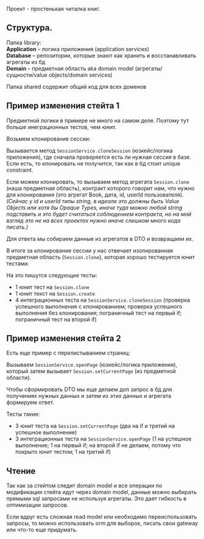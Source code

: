 Проект - простенькая читалка книг.

## Структура.

Папка library:<br>
__Application__ – логика приложения (application services)
<br />
__Database__ – репозитории, которые знают как хранить и восстанавливать агрегаты из бд
<br />
__Domain__ – предметная область aka domain model (агрегаты/сущности/value objects/domain services)

Папка shared содержит общий код для всех доменов


## Пример изменения стейта 1

Предметной логики в примере не много на самом деле. Поэтому тут больше инеграционных тестов, чем юнит.

Возьмем клонирование сессии:

Вызывается метод `SessionService.cloneSession` (юзкейс/логика приложения), где сначала проверяется есть ли нужная сессия в базе. Если есть, то клонировать не получится, так как в бд стоит unique constraint.

Если можем клонировать, то вызываем метод агрегата `Session.clone` (наша предметная область), контракт которого говорит нам, что нужно для клонирования (это агрегат Book, дата, id, userId пользователя). _(Сейчас у id и userId типы string, в идеале это должны быть Value Objects или хотя бы Opaque Types, иначе туда можно любой string подставить и это будет считаться соблюдением контракта, но на мой взгляд это не на всех проектах нужно иначе слишком много кода писать.)_

Для ответа мы собираем данные из агрегатов в DTO и возвращаем их.

В итоге за клонирование сессии у нас отвечает изолированная предметная область (`Session.clone`), которая хорошо тестируется юнит тестами.

На это пишутся следующие тесты:

* 1 юнит тест на `Session.clone`
* 1 юнит текст на `Session.create`
* 4 интеграционных теста на `SessionService.cloneSession` (проверка успешного выполнения с клонированием; проверка успешного выполнения без клонирования; пограничный тест на первый if; пограничный тест на второй if)

## Пример изменения стейта 2

Есть еще пример с перелистыванием страниц:

Вызываем `SessionService.openPage` (юзкейс/логика приложения), который затем вызывает `Session.setCurrentPage` (из предметной области).

Чтобы сформировать DTO мы еще делаем доп запрос в бд для получениях нужных данных и затем из этих данных и агрегата формируем ответ.

Тесты такие:

* 3 юнит теста на `Session.setCurrentPage` (два на if и третий на успешное выполнение)
* 3 интеграционных теста на `SessionService.openPage` (1 на успешное выполнение; 1 на первый if; на второй if не делаем, потому что покрыто юнит тестом; 1 на третий if)

## Чтение

Так как за стейтом следит domain model и все операции по модификации стейта идут через domain model, данные можно выбирать прямыми sql запросами не используя агрегаты. Это дает гибкость в оптимизации запросов. 

Если вдруг есть сложная read model или необходимо переиспользовать запросы, то можно использовать orm для выборок, писать свои gateway или что-то еще придумать.